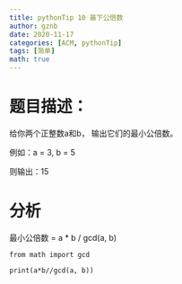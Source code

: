 ```yaml
---
title: pythonTip 10 最下公倍数
author: gznb
date: 2020-11-17
categories: [ACM, pythonTip]
tags: [简单]
math: true
---
```


# 题目描述：
给你两个正整数a和b， 输出它们的最小公倍数。

例如：a = 3, b = 5

则输出：15

# 分析
最小公倍数 =  a * b / gcd(a, b)

```python3
from math import gcd

print(a*b//gcd(a, b))
```